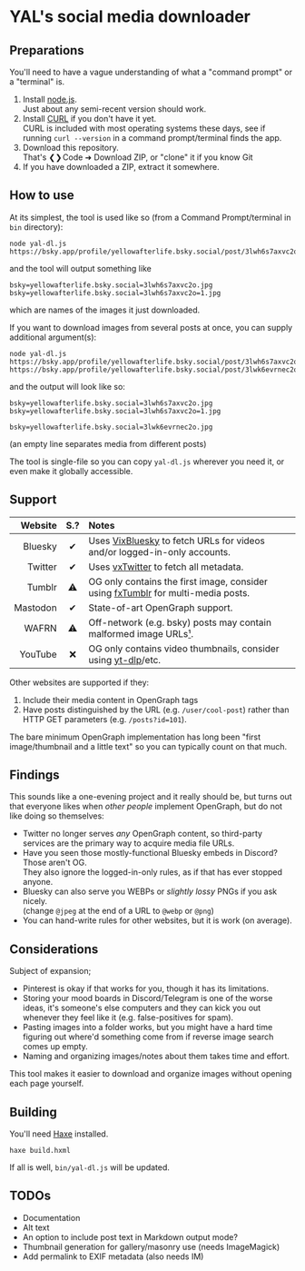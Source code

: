 # YAL's social media downloader

## Preparations

You'll need to have a vague understanding of what a "command prompt" or a "terminal" is.

1.	Install [node.js](https://nodejs.org/).\
	Just about any semi-recent version should work.
2.	Install [CURL](https://curl.se/) if you don't have it yet.\
	CURL is included with most operating systems these days,
	see if running `curl --version` in a command prompt/terminal finds the app.
3.	Download this repository.  
	That's ❮❯ Code ➜ Download ZIP, or "clone" it if you know Git
4.	If you have downloaded a ZIP, extract it somewhere.

## How to use

At its simplest, the tool is used like so (from a Command Prompt/terminal in `bin` directory):
```
node yal-dl.js https://bsky.app/profile/yellowafterlife.bsky.social/post/3lwh6s7axvc2o
```
and the tool will output something like
```
bsky=yellowafterlife.bsky.social=3lwh6s7axvc2o.jpg
bsky=yellowafterlife.bsky.social=3lwh6s7axvc2o=1.jpg
```
which are names of the images it just downloaded.

If you want to download images from several posts at once, you can supply additional argument(s):
```
node yal-dl.js https://bsky.app/profile/yellowafterlife.bsky.social/post/3lwh6s7axvc2o https://bsky.app/profile/yellowafterlife.bsky.social/post/3lwk6evrnec2o
```
and the output will look like so:
```
bsky=yellowafterlife.bsky.social=3lwh6s7axvc2o.jpg
bsky=yellowafterlife.bsky.social=3lwh6s7axvc2o=1.jpg

bsky=yellowafterlife.bsky.social=3lwk6evrnec2o.jpg
```
(an empty line separates media from different posts)

The tool is single-file so you can copy `yal-dl.js` wherever you need it,
or even make it globally accessible.

## Support

| Website | S.? | Notes |
| ------: | :----: | :---- |
| Bluesky | ✔ | Uses [VixBluesky](https://github.com/Lexedia/VixBluesky) to fetch URLs for videos and/or logged-in-only accounts.
| Twitter | ✔ | Uses [vxTwitter](https://github.com/dylanpdx/BetterTwitFix) to fetch all metadata.
| Tumblr | ⚠ | OG only contains the first image, consider using [fxTumblr](https://github.com/knuxify/fxtumblr) for multi-media posts.
| Mastodon | ✔ | State-of-art OpenGraph support.
| WAFRN | ⚠ | Off-network (e.g. bsky) posts may contain malformed image URLs[¹](https://codeberg.org/wafrn/wafrn/issues/239).
| YouTube | ❌ | OG only contains video thumbnails, consider using [yt-dlp](https://github.com/yt-dlp/yt-dlp)/etc.

Other websites are supported if they:
1.	Include their media content in OpenGraph tags
2.	Have posts distinguished by the URL (e.g. `/user/cool-post`)
	rather than HTTP GET parameters (e.g. `/posts?id=101`).

The bare minimum OpenGraph implementation has long been "first image/thumbnail and a little text"
so you can typically count on that much.

## Findings

This sounds like a one-evening project and it really should be,
but turns out that everyone likes when *other people* implement OpenGraph,
but do not like doing so themselves:

-	Twitter no longer serves *any* OpenGraph content,
	so third-party services are the primary way to acquire media file URLs.
-	Have you seen those mostly-functional Bluesky embeds in Discord? Those aren't OG.\
	They also ignore the logged-in-only rules, as if that has ever stopped anyone.
-	Bluesky can also serve you WEBPs or *slightly lossy* PNGs if you ask nicely.\
	(change `@jpeg` at the end of a URL to `@webp` or `@png`)
-	You can hand-write rules for other websites, but it is work (on average).

## Considerations

Subject of expansion;

-	Pinterest is okay if that works for you, though it has its limitations.
-	Storing your mood boards in Discord/Telegram is one of the worse ideas,
	it's someone's else computers and they can kick you out whenever they feel like it
	(e.g. false-positives for spam).
-	Pasting images into a folder works, but you might have a hard time figuring out where'd
	something come from if reverse image search comes up empty.
-	Naming and organizing images/notes about them takes time and effort.

This tool makes it easier to download and organize images without opening each page yourself.

## Building
You'll need [Haxe](https://haxe.org/) installed.
```
haxe build.hxml
```
If all is well, `bin/yal-dl.js` will be updated.

## TODOs

- Documentation
- Alt text
- An option to include post text in Markdown output mode?
- Thumbnail generation for gallery/masonry use (needs ImageMagick)
- Add permalink to EXIF metadata (also needs IM)